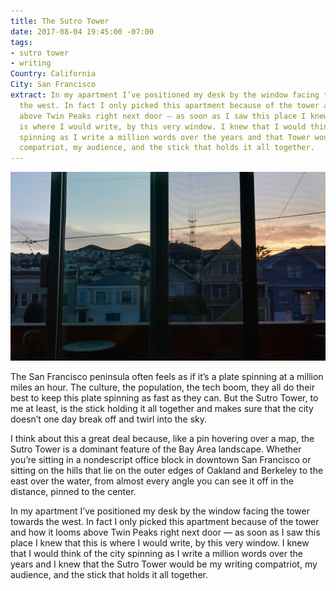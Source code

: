 ```yaml
---
title: The Sutro Tower
date: 2017-08-04 19:45:00 -07:00
tags:
- sutro tower
- writing
Country: California
City: San Francisco
extract: In my apartment I’ve positioned my desk by the window facing the tower towards
  the west. In fact I only picked this apartment because of the tower and how it looms
  above Twin Peaks right next door — as soon as I saw this place I knew that this
  is where I would write, by this very window. I knew that I would think of the city
  spinning as I write a million words over the years and that Tower would be my writing
  compatriot, my audience, and the stick that holds it all together.
---
```


![IMG_0531.jpg](/uploads/IMG_0531.jpg)

The San Francisco peninsula often feels as if it’s a plate spinning at a million miles an hour. The culture, the population, the tech boom, they all do their best to keep this plate spinning as fast as they can. But the Sutro Tower, to me at least, is the stick holding it all together and makes sure that the city doesn’t one day break off and twirl into the sky. 

I think about this a great deal because, like a pin hovering over a map, the Sutro Tower is a dominant feature of the Bay Area landscape. Whether you’re sitting in a nondescript office block in downtown San Francisco or sitting on the hills that lie on the outer edges of Oakland and Berkeley to the east over the water, from almost every angle you can see it off in the distance, pinned to the center.

In my apartment I’ve positioned my desk by the window facing the tower towards the west. In fact I only picked this apartment because of the tower and how it looms above Twin Peaks right next door — as soon as I saw this place I knew that this is where I would write, by this very window. I knew that I would think of the city spinning as I write a million words over the years and I knew that the Sutro Tower would be my writing compatriot, my audience, and the stick that holds it all together.